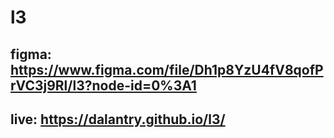 # l3
## figma: https://www.figma.com/file/Dh1p8YzU4fV8qofPrVC3j9Rl/l3?node-id=0%3A1
## live: https://dalantry.github.io/l3/
